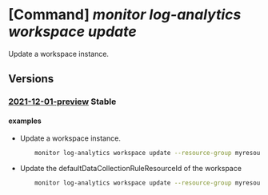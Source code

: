 # [Command] _monitor log-analytics workspace update_

Update a workspace instance.

## Versions

### [2021-12-01-preview](/Resources/mgmt-plane/L3N1YnNjcmlwdGlvbnMve30vcmVzb3VyY2Vncm91cHMve30vcHJvdmlkZXJzL21pY3Jvc29mdC5vcGVyYXRpb25hbGluc2lnaHRzL3dvcmtzcGFjZXMve30=/2021-12-01-preview.xml) **Stable**

<!-- mgmt-plane /subscriptions/{}/resourcegroups/{}/providers/microsoft.operationalinsights/workspaces/{} 2021-12-01-preview -->

#### examples

- Update a workspace instance.
    ```bash
        monitor log-analytics workspace update --resource-group myresourcegroup --retention-time 30 --workspace-name myworkspace
    ```

- Update the defaultDataCollectionRuleResourceId of the workspace
    ```bash
        monitor log-analytics workspace update --resource-group myresourcegroup --workspace-name myworkspace --data-collection-rule "/subscriptions/{subscriptionId}/resourceGroups/{resourceGroupName}/providers/Microsoft.Insights/dataCollectionRules/{dcrName}".
    ```
